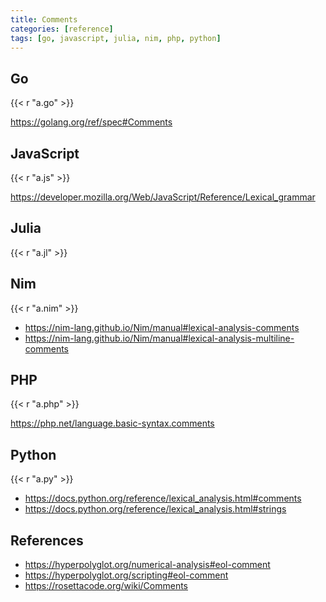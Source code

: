 ```yaml
---
title: Comments
categories: [reference]
tags: [go, javascript, julia, nim, php, python]
---
```


## Go

{{< r "a.go" >}}

<https://golang.org/ref/spec#Comments>

## JavaScript

{{< r "a.js" >}}

<https://developer.mozilla.org/Web/JavaScript/Reference/Lexical_grammar>

## Julia

{{< r "a.jl" >}}

## Nim

{{< r "a.nim" >}}

- <https://nim-lang.github.io/Nim/manual#lexical-analysis-comments>
- <https://nim-lang.github.io/Nim/manual#lexical-analysis-multiline-comments>

## PHP

{{< r "a.php" >}}

<https://php.net/language.basic-syntax.comments>

## Python

{{< r "a.py" >}}

- <https://docs.python.org/reference/lexical_analysis.html#comments>
- <https://docs.python.org/reference/lexical_analysis.html#strings>

## References

- <https://hyperpolyglot.org/numerical-analysis#eol-comment>
- <https://hyperpolyglot.org/scripting#eol-comment>
- <https://rosettacode.org/wiki/Comments>
